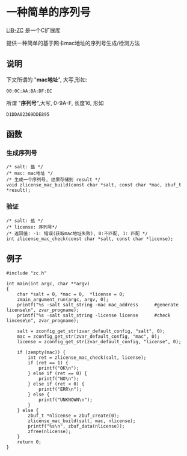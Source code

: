 # 一种简单的序列号

[LIB-ZC](https://gitee.com/linuxmail/lib-zc) 是一个C扩展库

提供一种简单的基于网卡mac地址的序列号生成/检测方法

## 说明

下文所谓的 "**mac地址**", 大写,形如:

```
00:0C:AA:BA:DF:EC
```

所谓 "**序列号**",大写, 0-9A-F, 长度16, 形如

```
D1DDA02369DDE895
```

## 函数

### 生成序列号

```
/* salt: 盐 */
/* mac: mac地址 */
/* 生成一个序列号, 结果存储到 result */
void zlicense_mac_build(const char *salt, const char *mac, zbuf_t *result);
```

### 验证

```
/* salt: 盐 */
/* license: 序列号*/
/* 返回值: -1: 错误(获取mac地址失败), 0:不匹配, 1: 匹配 */
int zlicense_mac_check(const char *salt, const char *license);
```

## 例子

```
#include "zc.h"

int main(int argc, char **argv)
{
    char *salt = 0, *mac = 0,  *license = 0;
    zmain_argument_run(argc, argv, 0); 
    printf("%s -salt salt_string -mac mac_address      #generate license\n", zvar_progname);
    printf("%s -salt salt_string -license license      #check lincese\n", zvar_progname);

    salt = zconfig_get_str(zvar_default_config, "salt", 0); 
    mac = zconfig_get_str(zvar_default_config, "mac", 0); 
    license = zconfig_get_str(zvar_default_config, "license", 0); 

    if (zempty(mac)) {
        int ret = zlicense_mac_check(salt, license);
        if (ret == 1) {
            printf("OK\n");
        } else if (ret == 0) {
            printf("NO\n");
        } else if (ret < 0) {
            printf("ERR\n");
        } else {
            printf("UNKNOWN\n");
        }
    } else {
        zbuf_t *nlicense = zbuf_create(0);
        zlicense_mac_build(salt, mac, nlicense);
        printf("%s\n", zbuf_data(nlicense));
        zfree(nlicense);
    }
    return 0;
}
```
